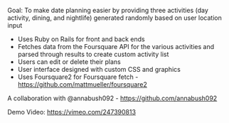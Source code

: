 Goal: To make date planning easier by providing three activities (day activity, dining, and nightlife) generated randomly based on user location input

+ Uses Ruby on Rails for front and back ends
+ Fetches data from the Foursquare API for the various activities and parsed through results to create custom activity list
+ Users can edit or delete their plans
+ User interface designed with custom CSS and graphics
+ Uses Foursquare2 for Foursquare fetch - https://github.com/mattmueller/foursquare2

A collaboration with @annabush092 - https://github.com/annabush092

Demo Video: https://vimeo.com/247390813
